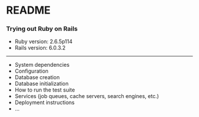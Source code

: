 # README
### Trying out Ruby on Rails

* Ruby version:  2.6.5p114
* Rails version:  6.0.3.2

---

* System dependencies
* Configuration
* Database creation
* Database initialization
* How to run the test suite
* Services (job queues, cache servers, search engines, etc.)
* Deployment instructions
* ...
